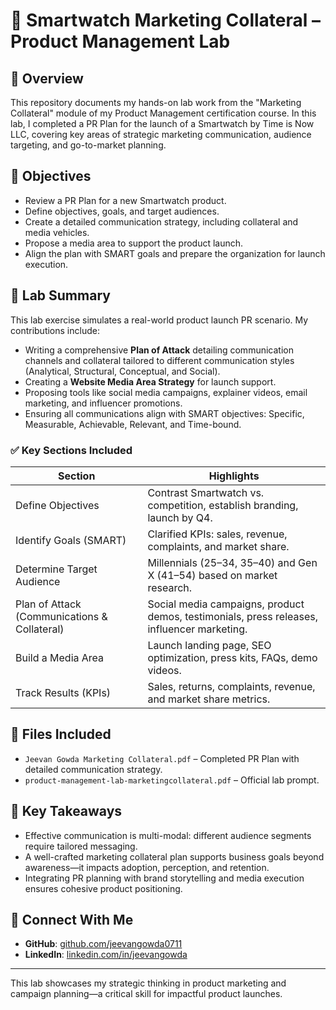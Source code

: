 # 📣 Smartwatch Marketing Collateral – Product Management Lab

## 🧭 Overview
This repository documents my hands-on lab work from the "Marketing Collateral" module of my Product Management certification course. In this lab, I completed a PR Plan for the launch of a Smartwatch by Time is Now LLC, covering key areas of strategic marketing communication, audience targeting, and go-to-market planning.

## 🎯 Objectives
- Review a PR Plan for a new Smartwatch product.
- Define objectives, goals, and target audiences.
- Create a detailed communication strategy, including collateral and media vehicles.
- Propose a media area to support the product launch.
- Align the plan with SMART goals and prepare the organization for launch execution.

## 📝 Lab Summary
This lab exercise simulates a real-world product launch PR scenario. My contributions include:
- Writing a comprehensive **Plan of Attack** detailing communication channels and collateral tailored to different communication styles (Analytical, Structural, Conceptual, and Social).
- Creating a **Website Media Area Strategy** for launch support.
- Proposing tools like social media campaigns, explainer videos, email marketing, and influencer promotions.
- Ensuring all communications align with SMART objectives: Specific, Measurable, Achievable, Relevant, and Time-bound.

### ✅ Key Sections Included
| Section                        | Highlights |
|-------------------------------|-----------|
| Define Objectives             | Contrast Smartwatch vs. competition, establish branding, launch by Q4. |
| Identify Goals (SMART)        | Clarified KPIs: sales, revenue, complaints, and market share. |
| Determine Target Audience     | Millennials (25–34, 35–40) and Gen X (41–54) based on market research. |
| Plan of Attack (Communications & Collateral) | Social media campaigns, product demos, testimonials, press releases, influencer marketing. |
| Build a Media Area            | Launch landing page, SEO optimization, press kits, FAQs, demo videos. |
| Track Results (KPIs)          | Sales, returns, complaints, revenue, and market share metrics. |

## 📂 Files Included
- `Jeevan Gowda Marketing Collateral.pdf` – Completed PR Plan with detailed communication strategy.
- `product-management-lab-marketingcollateral.pdf` – Official lab prompt.

## 🎯 Key Takeaways
- Effective communication is multi-modal: different audience segments require tailored messaging.
- A well-crafted marketing collateral plan supports business goals beyond awareness—it impacts adoption, perception, and retention.
- Integrating PR planning with brand storytelling and media execution ensures cohesive product positioning.

## 🔗 Connect With Me
- **GitHub**: [github.com/jeevangowda0711](https://github.com/jeevangowda0711)
- **LinkedIn**: [linkedin.com/in/jeevangowda](https://www.linkedin.com/in/jeevan-gowda-9873491a6/)

---

This lab showcases my strategic thinking in product marketing and campaign planning—a critical skill for impactful product launches.
